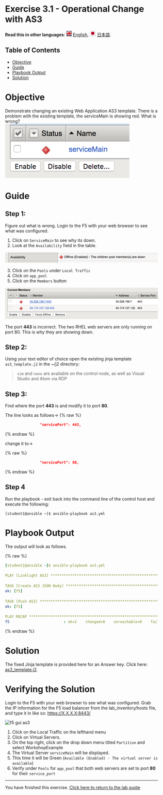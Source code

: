 # Exercise 3.1 - Operational Change with AS3

**Read this in other languages**: ![uk](../../../images/uk.png) [English](README.md),  ![japan](../../../images/japan.png) [日本語](README.ja.md).

## Table of Contents

- [Objective](#objective)
- [Guide](#guide)
- [Playbook Output](#playbook-output)
- [Solution](#solution)

# Objective

Demonstrate changing an existing Web Application AS3 template.  There is a problem with the existing template, the serviceMain is showing red.  What is wrong?  
![serviceMain-offline.png](serviceMain-offline.png)

# Guide

## Step 1:

Figure out what is wrong.  Login to the F5 with your web browser to see what was configured.

  1. Click on `ServiceMain` to see why its down.
  2. Look at the `Availability` field in the table.

![pool-nodes-down.png](pool-nodes-down.png)

  3. Click on the `Pools` under `Local Traffic`
  4. Click on `app_pool`
  5. Click on the `Members` button

![443](443.png)

The port **443** is incorrect.  The two RHEL web servers are only running on port 80.  This is why they are showing down.

## Step 2:

Using your text editor of choice open the existing jinja template `as3_template.j2` in the ~/j2 directory:

>`vim` and `nano` are available on the control node, as well as Visual Studio and Atom via RDP

## Step 3:

Find where the port **443** is and modify it to port **80**.

The line looks as follows->
{% raw %}
``` json
                "servicePort": 443,
```
{% endraw %}

change it to->

{% raw %}
``` json
                "servicePort": 80,
```
{% endraw %}

## Step 4
Run the playbook - exit back into the command line of the control host and execute the following:

```
[student1@ansible ~]$ ansible-playbook as3.yml
```

# Playbook Output

The output will look as follows.

{% raw %}
```yaml
[student1@ansible ~]$ ansible-playbook as3.yml

PLAY [Linklight AS3] **********************************************************

TASK [Create AS3 JSON Body] ***************************************************
ok: [f5]

TASK [Push AS3] ***************************************************************
ok: [f5]

PLAY RECAP ********************************************************************
f5                         : ok=2    changed=0    unreachable=0    failed=0
```
{% endraw %}

# Solution

The fixed Jinja template is provided here for an Answer key.  Click here: [as3_template.j2](https://github.com/network-automation/linklight/blob/master/exercises/ansible_f5/3.1-as3-change/j2/as3_template.j2).

# Verifying the Solution

Login to the F5 with your web browser to see what was configured.  Grab the IP information for the F5 load balancer from the lab_inventory/hosts file, and type it in like so: https://X.X.X.X:8443/

![f5 gui as3](as3-fix.gif)

1. Click on the Local Traffic on the lefthand menu
2. Click on Virtual Servers.
3. On the top right, click on the drop down menu titled `Partition` and select WorkshopExample
4. The Virtual Server `serviceMain` will be displayed.
5. This time it will be Green (`Available (Enabled) - The virtual server is available`)
6. Verify under `Pools` for `app_pool` that both web servers are set to port **80** for their `service_port`

----

You have finished this exercise.  [Click here to return to the lab guide](../README.md)
